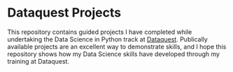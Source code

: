 # Dataquest Projects
This repository contains guided projects I have completed while undertaking the Data Science in Python track at [Dataquest](https://www.dataquest.io/). Publically available projects are an excellent way to demonstrate skills, and I hope this repository shows how my Data Science skills have developed through my training at Dataquest.
